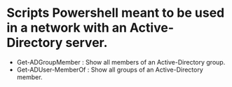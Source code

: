 # Scripts Powershell meant to be used in a network with an Active-Directory server.

- Get-ADGroupMember : Show all members of an Active-Directory group.
- Get-ADUser-MemberOf : Show all groups of an Active-Directory member.
